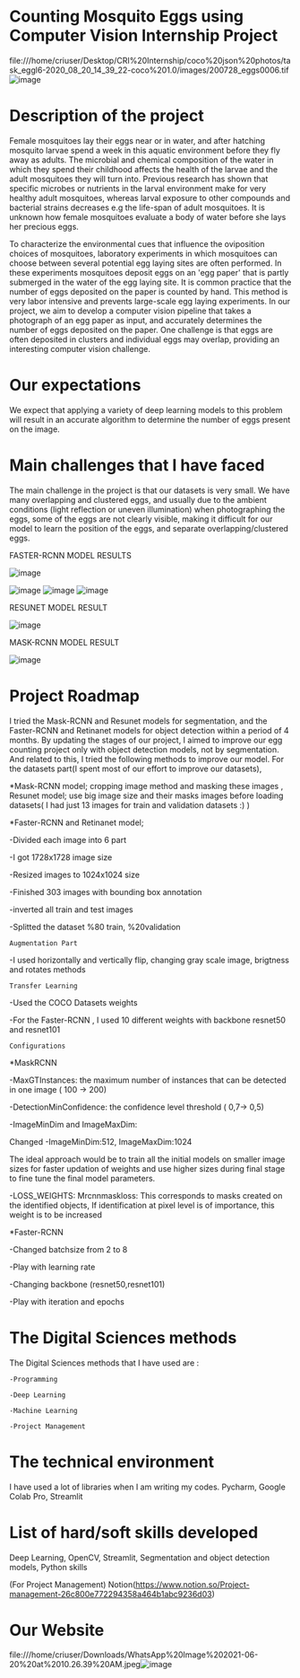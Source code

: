 # Counting Mosquito Eggs using Computer Vision Internship Project
file:///home/criuser/Desktop/CRI%20Internship/coco%20json%20photos/task_eggl6-2020_08_20_14_39_22-coco%201.0/images/200728_eggs0006.tif![image](https://user-images.githubusercontent.com/72027409/122667401-12d17480-d1b3-11eb-9eb9-c442847351e0.png)

# Description of the project

Female mosquitoes lay their eggs near or in water, and after hatching mosquito larvae spend a week in this aquatic environment before they fly away as adults. The microbial and chemical composition of the water in which they spend their childhood affects the health of the larvae and the adult mosquitoes they will turn into. Previous research has shown that specific microbes or nutrients in the larval environment make for very healthy adult mosquitoes, whereas larval exposure to other compounds and bacterial strains decreases e.g the life-span of adult mosquitoes. It is unknown how female mosquitoes evaluate a body of water before she lays her precious eggs.

To characterize the environmental cues that influence the oviposition choices of mosquitoes, laboratory experiments in which mosquitoes can choose between several potential egg laying sites are often performed. In these experiments mosquitoes deposit eggs on an 'egg paper' that is partly submerged in the water of the egg laying site. It is common practice that the number of eggs deposited on the paper is counted by hand. This method is very labor intensive and prevents large-scale egg laying experiments. In our project, we aim to develop a computer vision pipeline that takes a photograph of an egg paper as input, and accurately determines the number of eggs deposited on the paper. One challenge is that eggs are often deposited in clusters and individual eggs may overlap, providing an interesting computer vision challenge. 

# Our expectations

We expect that applying a variety of deep learning models to this problem will result in an accurate algorithm to determine the number of eggs present on the image.


# Main challenges that I have faced

The main challenge in the project is that our datasets is very small. We have many overlapping and clustered eggs, and usually due to the ambient conditions (light reflection or uneven illumination) when photographing the eggs, some of the eggs are not clearly visible, making it difficult for our model to learn the position of the eggs, and separate overlapping/clustered eggs.



FASTER-RCNN MODEL RESULTS

![image](https://user-images.githubusercontent.com/72027409/122668172-27b00700-d1b7-11eb-8c1c-8ae75499328d.png)


![image](https://user-images.githubusercontent.com/72027409/122668173-2f6fab80-d1b7-11eb-97d4-7b55bd954d1a.png)
![image](https://user-images.githubusercontent.com/72027409/122668174-34ccf600-d1b7-11eb-9e0e-4a6c3ca74614.png)
![image](https://user-images.githubusercontent.com/72027409/122668178-38f91380-d1b7-11eb-9e39-884df669a090.png)

RESUNET MODEL RESULT

![image](https://user-images.githubusercontent.com/72027409/122668239-6776ee80-d1b7-11eb-8292-caf361d75829.png)

MASK-RCNN MODEL RESULT

![image](https://user-images.githubusercontent.com/72027409/122668249-72318380-d1b7-11eb-9342-9a3418de5d05.png)

# Project Roadmap

I tried the Mask-RCNN and Resunet models for segmentation, and the Faster-RCNN and Retinanet models for object detection within a period of 4 months. By updating the stages of our project, I aimed to improve our egg counting project only with object detection models, not by segmentation. And related to this, I tried the following methods to improve our model. For the datasets part(I spent most of our effort to improve our datasets),

*Mask-RCNN model; cropping image method and masking these images , Resunet model; use big image size and their masks images before loading datasets( I had just 13 images for train and validation datasets :) )

*Faster-RCNN and Retinanet model;

-Divided each image into 6 part 

-I got 1728x1728  image size

-Resized images to 1024x1024 size

-Finished 303 images with bounding box annotation

-inverted all train  and test images

-Splitted the dataset %80 train, %20validation

    Augmentation Part

-I used horizontally and vertically flip, changing gray scale image, brigtness and rotates methods

    Transfer Learning

-Used the COCO Datasets weights

-For the Faster-RCNN , I used 10 different weights with backbone resnet50 and resnet101

    Configurations

*MaskRCNN

-MaxGTInstances: the maximum number of instances that can be detected in one image ( 100 -> 200)

-DetectionMinConfidence: the confidence level threshold ( 0,7-> 0,5)

-ImageMinDim and ImageMaxDim:

Changed -ImageMinDim:512, ImageMaxDim:1024

The ideal approach would be to train all the initial models on smaller image sizes for faster updation of weights and use higher sizes during final stage to fine tune the final model parameters.

-LOSS_WEIGHTS: Mrcnnmaskloss: This corresponds to masks created on the identified objects, If identification at pixel level is of importance, this weight is to be increased

*Faster-RCNN

-Changed batchsize from 2 to 8

-Play with learning rate

-Changing backbone (resnet50,resnet101)

-Play with iteration and epochs

# The Digital Sciences methods

The Digital Sciences methods that I have used are :

    -Programming

    -Deep Learning

    -Machine Learning

    -Project Management

# The technical environment

I have used a lot of libraries when I am writing my codes.
Pycharm, Google Colab Pro, Streamlit

# List of hard/soft skills developed

Deep Learning, OpenCV, Streamlit, Segmentation and object detection models, Python skills

(For Project Management)
Notion(https://www.notion.so/Project-management-26c800e772294358a464b1abc9236d03)

# Our Website
file:///home/criuser/Downloads/WhatsApp%20Image%202021-06-20%20at%2010.26.39%20AM.jpeg![image](https://user-images.githubusercontent.com/72027409/122667324-88891080-d1b2-11eb-80c3-f04a0de5a15d.png)
